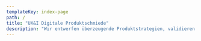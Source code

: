 ```yaml
---
templateKey: index-page
path: /
title: "UX&I Digitale Produktschmiede"
description: "Wir entwerfen überzeugende Produktstrategien, validieren Produktideen und gestalten leicht verständliche User Interfaces für komplexe Anwendungsbereiche. Innovativ, agil und mit viel Liebe zum Detail."
---
```

